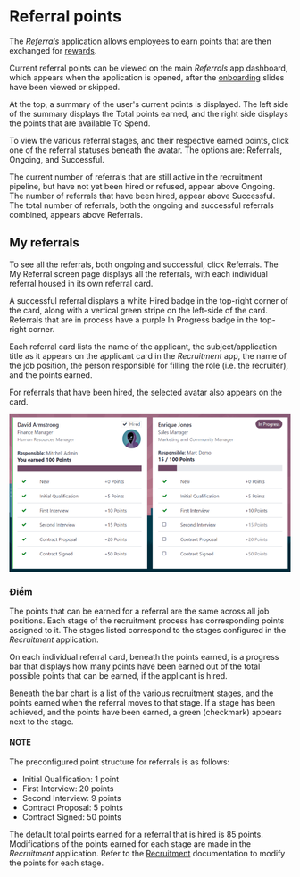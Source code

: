 # Referral points

The *Referrals* application allows employees to earn points that are then exchanged for
[rewards](rewards.md).

Current referral points can be viewed on the main *Referrals* app dashboard, which appears when the
application is opened, after the [onboarding](../referrals.md#referrals-onboarding) slides have been viewed or
skipped.

At the top, a summary of the user's current points is displayed. The left side of the summary
displays the Total points earned, and the right side displays the points that are
available To Spend.

To view the various referral stages, and their respective earned points, click one of the referral
statuses beneath the avatar. The options are: Referrals, Ongoing, and
Successful.

The current number of referrals that are still active in the recruitment pipeline, but have not yet
been hired or refused, appear above Ongoing. The number of referrals that have been
hired, appear above Successful. The total number of referrals, both the ongoing and
successful referrals combined, appears above Referrals.

## My referrals

To see all the referrals, both ongoing and successful, click Referrals. The
My Referral screen page displays all the referrals, with each individual referral housed
in its own referral card.

A successful referral displays a white <i class="fa fa-check"></i> Hired badge in the top-right
corner of the card, along with a vertical green stripe on the left-side of the card. Referrals that
are in process have a purple In Progress badge in the top-right corner.

Each referral card lists the name of the applicant, the subject/application title as it appears on
the applicant card in the *Recruitment* app, the name of the job position, the person responsible
for filling the role (i.e. the recruiter), and the points earned.

For referrals that have been hired, the selected avatar also appears on the card.

![Two referral cards, one hired and one in-progress.](../../../_images/referrals.png)

### Điểm

The points that can be earned for a referral are the same across all job positions. Each stage of
the recruitment process has corresponding points assigned to it. The stages listed correspond to the
stages configured in the *Recruitment* application.

On each individual referral card, beneath the points earned, is a progress bar that displays how
many points have been earned out of the total possible points that can be earned, if the applicant
is hired.

Beneath the bar chart is a list of the various recruitment stages, and the points earned when the
referral moves to that stage. If a stage has been achieved, and the points have been earned, a green
<i class="fa fa-check"></i> (checkmark) appears next to the stage.

#### NOTE
The preconfigured point structure for referrals is as follows:

- Initial Qualification: 1 point
- First Interview: 20 points
- Second Interview: 9 points
- Contract Proposal: 5 points
- Contract Signed: 50 points

The default total points earned for a referral that is hired is 85 points. Modifications of the
points earned for each stage are made in the *Recruitment* application. Refer to the
[Recruitment](../recruitment.md#recruitment-modify-stages) documentation to modify the points for each stage.
